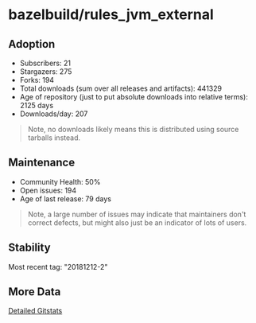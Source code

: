 # bazelbuild/rules_jvm_external

## Adoption

- Subscribers: 21
- Stargazers: 275
- Forks: 194
- Total downloads (sum over all releases and artifacts): 441329
- Age of repository (just to put absolute downloads into relative terms): 2125 days
- Downloads/day: 207

> Note, no downloads likely means this is distributed using source tarballs instead.

## Maintenance

- Community Health: 50%
- Open issues: 194
- Age of last release: 79 days

> Note, a large number of issues may indicate that maintainers don't correct defects, but might also
> just be an indicator of lots of users.

## Stability

Most recent tag: "20181212-2"

## More Data

[Detailed Gitstats](/bazel-catalog/gitstats/bazelbuild/rules_jvm_external)

